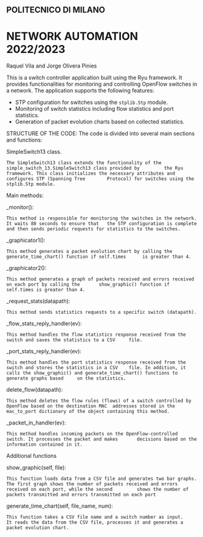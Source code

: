## POLITECNICO DI MILANO
# NETWORK AUTOMATION 2022/2023

Raquel Vila and Jorge Olivera Pinies

This is a switch controller application built using the Ryu framework. It provides functionalities for monitoring and controlling OpenFlow switches in a network. The application supports the following features:

- STP configuration for switches using the `stplib.Stp` module.
- Monitoring of switch statistics including flow statistics and port statistics.
- Generation of packet evolution charts based on collected statistics.

STRUCTURE OF THE CODE:
The code is divided into several main sections and functions:

SimpleSwitch13 class.
	
	The SimpleSwitch13 class extends the functionality of the simple_switch_13.SimpleSwitch13 class provided by 		the Ryu framework. This class initializes the necessary attributes and configures STP (Spanning Tree 		Protocol) for switches using the stplib.Stp module.

Main methods:

_monitor():

	This method is responsible for monitoring the switches in the network. It waits 80 seconds to ensure that 	the STP configuration is complete and then sends periodic requests for statistics to the switches.

_graphicator1():
	
	This method generates a packet evolution chart by calling the generate_time_chart() function if self.times 		is greater than 4.

_graphicator2(): 

	This method generates a graph of packets received and errors received on each port by calling the 		show_graphic() function if self.times is greater than 4.

_request_stats(datapath): 

	This method sends statistics requests to a specific switch (datapath).

_flow_stats_reply_handler(ev): 

	This method handles the flow statistics response received from the switch and saves the statistics to a CSV 	file.

_port_stats_reply_handler(ev): 

	This method handles the port statistics response received from the switch and stores the statistics in a CSV 	file. In addition, it calls the show_graphic() and generate_time_chart() functions to generate graphs based 	on the statistics.

delete_flow(datapath): 

	This method deletes the flow rules (flows) of a switch controlled by OpenFlow based on the destination MAC 	addresses stored in the mac_to_port dictionary of the object containing this method.

_packet_in_handler(ev): 

	This method handles incoming packets on the OpenFlow-controlled switch. It processes the packet and makes 		decisions based on the information contained in it.

Additional functions

show_graphic(self, file): 
	
	This function loads data from a CSV file and generates two bar graphs. 
	The first graph shows the number of packets received and errors received on each port, while the second 		shows the number of packets transmitted and errors transmitted on each port

generate_time_chart(self, file_name, num): 
	
	This function takes a CSV file name and a switch number as input.
	It reads the data from the CSV file, processes it and generates a packet evolution chart.


